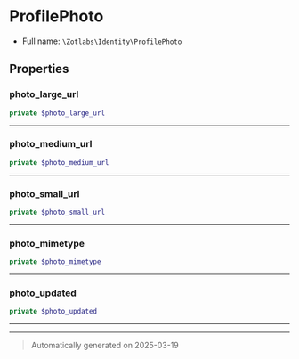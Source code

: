 
# ProfilePhoto





* Full name: `\Zotlabs\Identity\ProfilePhoto`



## Properties


### photo_large_url



```php
private $photo_large_url
```






***

### photo_medium_url



```php
private $photo_medium_url
```






***

### photo_small_url



```php
private $photo_small_url
```






***

### photo_mimetype



```php
private $photo_mimetype
```






***

### photo_updated



```php
private $photo_updated
```






***



***
> Automatically generated on 2025-03-19
